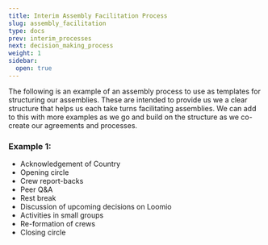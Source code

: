 ```yaml
---
title: Interim Assembly Facilitation Process
slug: assembly_facilitation
type: docs
prev: interim_processes
next: decision_making_process
weight: 1
sidebar:
  open: true
---
```


The following is an example of an assembly process to use as templates for structuring our assemblies. These are intended to provide us we a clear structure that helps us each take turns facilitating assemblies. We can add to this with more examples as we go and build on the structure as we co-create our agreements and processes.  

### Example 1:
 * Acknowledgement of Country  
 * Opening circle 
 * Crew report-backs  
 * Peer Q&A  
 * Rest break
 * Discussion of upcoming decisions on Loomio  
 * Activities in small groups  
 * Re-formation of crews
 * Closing circle  


